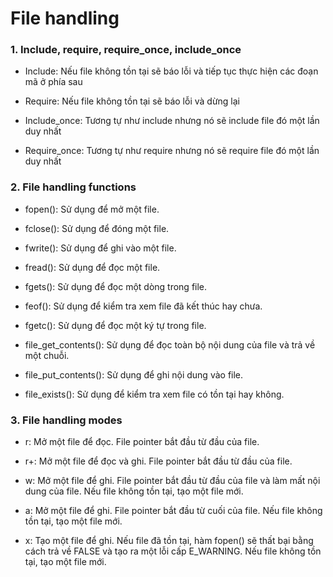 # File handling

### 1. Include, require, require_once, include_once

- Include: Nếu file không tồn tại sẽ báo lỗi và tiếp tục thực hiện các đoạn mã ở phía sau

- Require: Nếu file không tồn tại sẽ báo lỗi và dừng lại

- Include_once: Tương tự như include nhưng nó sẽ include file đó một lần duy nhất

- Require_once: Tương tự như require nhưng nó sẽ require file đó một lần duy nhất

### 2. File handling functions

- fopen(): Sử dụng để mở một file.

- fclose(): Sử dụng để đóng một file.

- fwrite(): Sử dụng để ghi vào một file.

- fread(): Sử dụng để đọc một file.

- fgets(): Sử dụng để đọc một dòng trong file.

- feof(): Sử dụng để kiểm tra xem file đã kết thúc hay chưa.

- fgetc(): Sử dụng để đọc một ký tự trong file.

- file_get_contents(): Sử dụng để đọc toàn bộ nội dung của file và trả về một chuỗi.

- file_put_contents(): Sử dụng để ghi nội dung vào file.

- file_exists(): Sử dụng để kiểm tra xem file có tồn tại hay không.

### 3. File handling modes

- r: Mở một file để đọc. File pointer bắt đầu từ đầu của file.

- r+: Mở một file để đọc và ghi. File pointer bắt đầu từ đầu của file.

- w: Mở một file để ghi. File pointer bắt đầu từ đầu của file và làm mất nội dung của file. Nếu file không tồn tại, tạo một file mới.

- a: Mở một file để ghi. File pointer bắt đầu từ cuối của file. Nếu file không tồn tại, tạo một file mới.

- x: Tạo một file để ghi. Nếu file đã tồn tại, hàm fopen() sẽ thất bại bằng cách trả về FALSE và tạo ra một lỗi cấp E_WARNING. Nếu file không tồn tại, tạo một file mới.